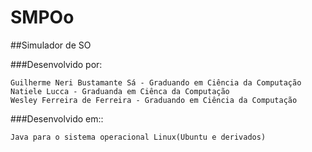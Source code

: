 # SMPOo
##Simulador de SO

###Desenvolvido por:
```
Guilherme Neri Bustamante Sá - Graduando em Ciência da Computação
Natiele Lucca - Graduanda em Ciênca da Computação
Wesley Ferreira de Ferreira - Graduando em Ciência da Computação
``````
###Desenvolvido em::
```
Java para o sistema operacional Linux(Ubuntu e derivados)
```
